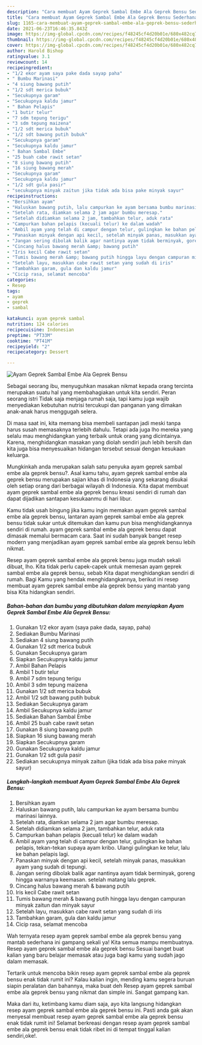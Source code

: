 ```yaml
---
description: "Cara membuat Ayam Geprek Sambal Embe Ala Geprek Bensu Sederhana Untuk Jualan"
title: "Cara membuat Ayam Geprek Sambal Embe Ala Geprek Bensu Sederhana Untuk Jualan"
slug: 1165-cara-membuat-ayam-geprek-sambal-embe-ala-geprek-bensu-sederhana-untuk-jualan
date: 2021-06-23T16:46:35.843Z
image: https://img-global.cpcdn.com/recipes/f48245cf4d20b01e/680x482cq70/ayam-geprek-sambal-embe-ala-geprek-bensu-foto-resep-utama.jpg
thumbnail: https://img-global.cpcdn.com/recipes/f48245cf4d20b01e/680x482cq70/ayam-geprek-sambal-embe-ala-geprek-bensu-foto-resep-utama.jpg
cover: https://img-global.cpcdn.com/recipes/f48245cf4d20b01e/680x482cq70/ayam-geprek-sambal-embe-ala-geprek-bensu-foto-resep-utama.jpg
author: Harold Bishop
ratingvalue: 3.1
reviewcount: 14
recipeingredient:
- "1/2 ekor ayam saya pake dada sayap paha"
- " Bumbu Marinasi"
- "4 siung bawang putih"
- "1/2 sdt merica bubuk"
- "Secukupnya garam"
- "Secukupnya kaldu jamur"
- " Bahan Pelapis"
- "1 butir telur"
- "7 sdm tepung terigu"
- "3 sdm tepung maizena"
- "1/2 sdt merica bubuk"
- "1/2 sdt bawang putih bubuk"
- "Secukupnya garam"
- "Secukupnya kaldu jamur"
- " Bahan Sambal Embe"
- "25 buah cabe rawit setan"
- "8 siung bawang putih"
- "16 siung bawang merah"
- "Secukupnya garam"
- "Secukupnya kaldu jamur"
- "1/2 sdt gula pasir"
- "secukupnya minyak zaitun jika tidak ada bisa pake minyak sayur"
recipeinstructions:
- "Bersihkan ayam"
- "Haluskan bawang putih, lalu campurkan ke ayam bersama bumbu marinasi lainnya."
- "Setelah rata, diamkan selama 2 jam agar bumbu meresap."
- "Setelah didiamkan selama 2 jam, tambahkan telur, aduk rata"
- "Campurkan bahan pelapis (kecuali telur) ke dalam wadah"
- "Ambil ayam yang telah di campur dengan telur, gulingkan ke bahan pelapis, tekan-tekan supaya ayam kribo. Ulangi gulingkan ke telur, lalu ke bahan pelapis lagi."
- "Panaskan minyak dengan api kecil, setelah minyak panas, masukkan ayam yang sudah di tepungi."
- "Jangan sering dibolak balik agar nantinya ayam tidak berminyak, goreng hingga warnanya keemasan. setelah matang lalu geprek."
- "Cincang halus bawang merah &amp; bawang putih"
- "Iris kecil Cabe rawit setan"
- "Tumis bawang merah &amp; bawang putih hingga layu dengan campuran minyak zaitun dan minyak sayur"
- "Setelah layu, masukkan cabe rawit setan yang sudah di iris"
- "Tambahkan garam, gula dan kaldu jamur"
- "Cicip rasa, selamat mencoba"
categories:
- Resep
tags:
- ayam
- geprek
- sambal

katakunci: ayam geprek sambal 
nutrition: 124 calories
recipecuisine: Indonesian
preptime: "PT33M"
cooktime: "PT41M"
recipeyield: "2"
recipecategory: Dessert

---
```



![Ayam Geprek Sambal Embe Ala Geprek Bensu](https://img-global.cpcdn.com/recipes/f48245cf4d20b01e/680x482cq70/ayam-geprek-sambal-embe-ala-geprek-bensu-foto-resep-utama.jpg)

Sebagai seorang ibu, menyuguhkan masakan nikmat kepada orang tercinta merupakan suatu hal yang membahagiakan untuk kita sendiri. Peran seorang istri Tidak saja menjaga rumah saja, tapi kamu juga wajib menyediakan kebutuhan nutrisi tercukupi dan panganan yang dimakan anak-anak harus menggugah selera.

Di masa  saat ini, kita memang bisa membeli santapan jadi meski tanpa harus susah memasaknya terlebih dahulu. Tetapi ada juga lho mereka yang selalu mau menghidangkan yang terbaik untuk orang yang dicintainya. Karena, menghidangkan masakan yang diolah sendiri jauh lebih bersih dan kita juga bisa menyesuaikan hidangan tersebut sesuai dengan kesukaan keluarga. 



Mungkinkah anda merupakan salah satu penyuka ayam geprek sambal embe ala geprek bensu?. Asal kamu tahu, ayam geprek sambal embe ala geprek bensu merupakan sajian khas di Indonesia yang sekarang disukai oleh setiap orang dari berbagai wilayah di Indonesia. Kita dapat membuat ayam geprek sambal embe ala geprek bensu kreasi sendiri di rumah dan dapat dijadikan santapan kesukaanmu di hari libur.

Kamu tidak usah bingung jika kamu ingin memakan ayam geprek sambal embe ala geprek bensu, lantaran ayam geprek sambal embe ala geprek bensu tidak sukar untuk ditemukan dan kamu pun bisa menghidangkannya sendiri di rumah. ayam geprek sambal embe ala geprek bensu dapat dimasak memalui bermacam cara. Saat ini sudah banyak banget resep modern yang menjadikan ayam geprek sambal embe ala geprek bensu lebih nikmat.

Resep ayam geprek sambal embe ala geprek bensu juga mudah sekali dibuat, lho. Kita tidak perlu capek-capek untuk memesan ayam geprek sambal embe ala geprek bensu, sebab Kita dapat menghidangkan sendiri di rumah. Bagi Kamu yang hendak menghidangkannya, berikut ini resep membuat ayam geprek sambal embe ala geprek bensu yang mantab yang bisa Kita hidangkan sendiri.

<!--inarticleads1-->

##### Bahan-bahan dan bumbu yang dibutuhkan dalam menyiapkan Ayam Geprek Sambal Embe Ala Geprek Bensu:

1. Gunakan 1/2 ekor ayam (saya pake dada, sayap, paha)
1. Sediakan  Bumbu Marinasi
1. Sediakan 4 siung bawang putih
1. Gunakan 1/2 sdt merica bubuk
1. Gunakan Secukupnya garam
1. Siapkan Secukupnya kaldu jamur
1. Ambil  Bahan Pelapis
1. Ambil 1 butir telur
1. Ambil 7 sdm tepung terigu
1. Ambil 3 sdm tepung maizena
1. Gunakan 1/2 sdt merica bubuk
1. Ambil 1/2 sdt bawang putih bubuk
1. Sediakan Secukupnya garam
1. Ambil Secukupnya kaldu jamur
1. Sediakan  Bahan Sambal Embe
1. Ambil 25 buah cabe rawit setan
1. Gunakan 8 siung bawang putih
1. Siapkan 16 siung bawang merah
1. Siapkan Secukupnya garam
1. Gunakan Secukupnya kaldu jamur
1. Gunakan 1/2 sdt gula pasir
1. Sediakan secukupnya minyak zaitun (jika tidak ada bisa pake minyak sayur)




<!--inarticleads2-->

##### Langkah-langkah membuat Ayam Geprek Sambal Embe Ala Geprek Bensu:

1. Bersihkan ayam
1. Haluskan bawang putih, lalu campurkan ke ayam bersama bumbu marinasi lainnya.
1. Setelah rata, diamkan selama 2 jam agar bumbu meresap.
1. Setelah didiamkan selama 2 jam, tambahkan telur, aduk rata
1. Campurkan bahan pelapis (kecuali telur) ke dalam wadah
1. Ambil ayam yang telah di campur dengan telur, gulingkan ke bahan pelapis, tekan-tekan supaya ayam kribo. Ulangi gulingkan ke telur, lalu ke bahan pelapis lagi.
1. Panaskan minyak dengan api kecil, setelah minyak panas, masukkan ayam yang sudah di tepungi.
1. Jangan sering dibolak balik agar nantinya ayam tidak berminyak, goreng hingga warnanya keemasan. setelah matang lalu geprek.
1. Cincang halus bawang merah &amp; bawang putih
1. Iris kecil Cabe rawit setan
1. Tumis bawang merah &amp; bawang putih hingga layu dengan campuran minyak zaitun dan minyak sayur
1. Setelah layu, masukkan cabe rawit setan yang sudah di iris
1. Tambahkan garam, gula dan kaldu jamur
1. Cicip rasa, selamat mencoba




Wah ternyata resep ayam geprek sambal embe ala geprek bensu yang mantab sederhana ini gampang sekali ya! Kita semua mampu membuatnya. Resep ayam geprek sambal embe ala geprek bensu Sesuai banget buat kalian yang baru belajar memasak atau juga bagi kamu yang sudah jago dalam memasak.

Tertarik untuk mencoba bikin resep ayam geprek sambal embe ala geprek bensu enak tidak rumit ini? Kalau kalian ingin, mending kamu segera buruan siapin peralatan dan bahannya, maka buat deh Resep ayam geprek sambal embe ala geprek bensu yang nikmat dan simple ini. Sangat gampang kan. 

Maka dari itu, ketimbang kamu diam saja, ayo kita langsung hidangkan resep ayam geprek sambal embe ala geprek bensu ini. Pasti anda gak akan menyesal membuat resep ayam geprek sambal embe ala geprek bensu enak tidak rumit ini! Selamat berkreasi dengan resep ayam geprek sambal embe ala geprek bensu enak tidak ribet ini di tempat tinggal kalian sendiri,oke!.

